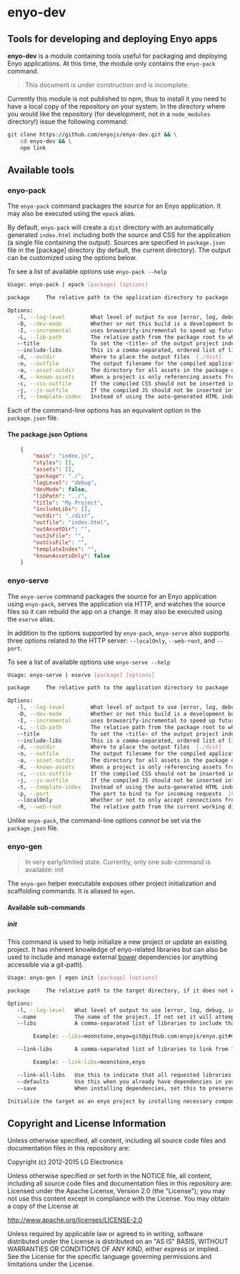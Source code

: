 # enyo-dev

## Tools for developing and deploying Enyo apps

__enyo-dev__ is a module containing tools useful for packaging and deploying Enyo applications. At this time, the module only
contains the `enyo-pack` command.

> This document is under construction and is incomplete.

Currently this module is not published to npm, thus to install it you need to have a local copy of the repository on your system. In the directory where you would like the repository (for development, not in a `node_modules` directory!) issue the following command:

```bash
git clone https://github.com/enyojs/enyo-dev.git && \
	cd enyo-dev && \
	npm link
```

## Available tools

### enyo-pack

The `enyo-pack` command packages the source for an Enyo application. It may also be executed using the `epack` alias.

By default, `enyo-pack` will create a `dist` directory with an automatically generated `index.html` including both
the source and CSS for the application (a single file containing the output). Sources are specified in `package.json` file
in the [package] directory (by default, the current directory). The output can be customized using the options below.

To see a list of available options use `enyo-pack --help`

```bash
Usage: enyo-pack | epack [package] [options]

package     The relative path to the application directory to package

Options:
   -l, --log-level        What level of output to use [error, log, debug, info, verbose]  [info]
   -D, --dev-mode         Whether or not this build is a development build  [true]
   -I, --incremental      uses browserify-incremental to speed up future builds. Can either be true to use an in-memory cache or a path to persist the change cache across builds  [false]
   -L, --lib-path         The relative path from the package root to where the libraries can be found  [lib]
   --title                To set the <title> of the output project index
   --include-libs         This is a comma-separated, ordered list of libraries that have library-level options (package.json) that need to be included in the final build. If the library is explicitly required in the source it does not need to be in this list.
   -d, --outdir           Where to place the output files  [./dist]
   -o, --outfile          The output filename for the compiled application HTML  [index.html]
   -a, --asset-outdir     The directory for all assets in the package output, relative to outdir  [.]
   -K, --known-assets     When a project is only referencing assets from within CSS set this to ensure you only copy assets that are actually used into the final package
   -c, --css-outfile      If the compiled CSS should not be inserted into the packaged HTML file
   -j, --js-outfile       If the compiled JS should not be inserted into the packaged HTML file
   -t, --template-index   Instead of using the auto-generated HTML index, start from this file
```

Each of the command-line options has an equivalent option in the `package.json` file.

#### The package.json Options

```json
	{
		"main": "index.js",
		"styles": [],
		"assets": [],
		"package": "./",
		"logLevel": "debug",
		"devMode": false,
		"libPath": "../",
		"title": "My Project",
		"includeLibs": [],
		"outdir": "./dist",
		"outfile": "index.html",
		"outAssetDir": "",
		"outJsFile": "",
		"outCssFile": "",
		"templateIndex": "",
		"knownAssetsOnly": false
	}
```


### enyo-serve

The `enyo-serve` command packages the source for an Enyo application using `enyo-pack`, serves the
application via HTTP, and watches the source files so it can rebuild the app on a change. It may
also be executed using the `eserve` alias.

In addition to the options supported by `enyo-pack`, `enyo-serve` also supports three options
related to the HTTP server: `--localOnly`, `--web-root`, and `--port`.

To see a list of available options use `enyo-serve --help`

```bash
Usage: enyo-serve | eserve [package] [options]

package     The relative path to the application directory to package

Options:
   -l, --log-level        What level of output to use [error, log, debug, info, verbose]  [info]
   -D, --dev-mode         Whether or not this build is a development build  [true]
   -I, --incremental      uses browserify-incremental to speed up future builds. Can either be true to use an in-memory cache or a path to persist the change cache across builds  [false]
   -L, --lib-path         The relative path from the package root to where the libraries can be found  [lib]
   --title                To set the <title> of the output project index
   --include-libs         This is a comma-separated, ordered list of libraries that have library-level options (package.json) that need to be included in the final build. If the library is explicitly required in the source it does not need to be in this list.
   -d, --outdir           Where to place the output files  [./dist]
   -o, --outfile          The output filename for the compiled application HTML  [index.html]
   -a, --asset-outdir     The directory for all assets in the package output, relative to outdir  [.]
   -K, --known-assets     When a project is only referencing assets from within CSS set this to ensure you only copy assets that are actually used into the final package
   -c, --css-outfile      If the compiled CSS should not be inserted into the packaged HTML file
   -j, --js-outfile       If the compiled JS should not be inserted into the packaged HTML file
   -t, --template-index   Instead of using the auto-generated HTML index, start from this file
   -p, --port             The port to bind to for incoming requests  [8000]
   --localOnly            Whether or not to only accept connections from localhost  [false]
   -R, --web-root         The relative path from the current working directory to host files from
```

Unlike `enyo-pack`, the command-line options *cannot* be set via the `package.json` file.

### enyo-gen

> In very early/limited state. Currently, only one sub-command is available: init

The `enyo-gen` helper executable exposes other project initialization and scaffolding commands. It is aliased to `egen`.

#### Available sub-commands

##### init

This command is used to help initialize a new project or update an existing project. It has inherent knowledge of enyo-related libraries but can also be used to include and manage external [bower](http://bower.io/) dependencies (or anything accessible via a git-path).

```bash
Usage: enyo-gen | egen init [package] [options]

package     The relative path to the target directory, if it does not exist it will be created.

Options:
   -l, --log-level   What level of output to use [error, log, debug, info, verbose]  [info]
   --name            The name of the project. If not set it will attempt to find it from an available package.json file and if not found will default to the package name (directory)
   --libs            A comma-separated list of libraries to include that overrides the default of all enyo-related libraries. Additional libraries can be installed from git paths or bower.

		Example: --libs=moonstone,enyo=git@github.com:enyojs/enyo.git#master,enyo-ilib

   --link-libs       A comma-separated list of libraries to link from locally installed, bower-linked versions of the named dependent library. Note this requires the libraries to have been checked out on the current system and have had `bower link` executed in each.

		Example: --link-libs=moonstone,enyo

   --link-all-libs   Use this to indicate that all requested libraries are to be linked.  [false]
   --defaults        Use this when you already have dependencies in your bower.json file but also want to install any missing defaults. If any of the default libraries are listed their version will be used instead of the default  [false]
   --save            When installing dependencies, set this to preserve them to your bower.json file.  [false]

Initialize the target as an enyo project by installing necessary components in default locations. If no libs are specified, the default collection of enyo-related libraries will be installed. If a bower.json already exists with dependencies they will be used instead of the defaults (with preference given to any specified with the --libs option). To combine them with the defaults, use the --defaults flag.
```

## Copyright and License Information

Unless otherwise specified, all content, including all source code files and documentation files in
this repository are:

Copyright (c) 2012-2015 LG Electronics

Unless otherwise specified or set forth in the NOTICE file, all content, including all source code
files and documentation files in this repository are: Licensed under the Apache License, Version
2.0 (the "License"); you may not use this content except in compliance with the License. You may
obtain a copy of the License at

http://www.apache.org/licenses/LICENSE-2.0

Unless required by applicable law or agreed to in writing, software distributed under the License
is distributed on an "AS IS" BASIS, WITHOUT WARRANTIES OR CONDITIONS OF ANY KIND, either express or
implied. See the License for the specific language governing permissions and limitations under the
License.
